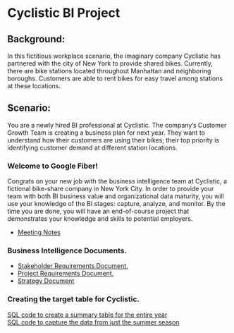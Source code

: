 # Cyclistic BI Project

## Background: 

In this fictitious workplace scenario, the imaginary company Cyclistic has partnered with the city of New York to provide shared bikes. Currently, there are bike stations located throughout Manhattan and neighboring boroughs. Customers are able to rent bikes for easy travel among stations at these locations.

## Scenario:

You are a newly hired BI professional at Cyclistic. The company’s Customer Growth Team is creating a business plan for next year. They want to understand how their customers are using their bikes; their top priority is identifying customer demand at different station locations.

### Welcome to Google Fiber! 
Congrats on your new job with the business intelligence team at Cyclistic, a fictional bike-share company in New York City. In order to provide your team with both BI business value and organizational data maturity, you will use your knowledge of the BI stages: capture, analyze, and monitor. By the time you are done, you will have an end-of-course project that demonstrates your knowledge and skills to potential employers.

- [Meeting Notes](https://github.com/Roccodrilosky/Cyclistic-BI/blob/main/Meeting%20Notes.md)

### Business Intelligence Documents.

- [Stakeholder Requirements Document.](https://github.com/Roccodrilosky/Cyclistic-BI/blob/main/Cyclistic%20-%20Stakeholder%20Requirements%20Document.pdf)
- [Project Requirements Document.](https://github.com/Roccodrilosky/Cyclistic-BI/blob/main/Cyclistic%20-%20Project%20Requirements%20Document.pdf)
- [Strategy Document](https://github.com/Roccodrilosky/Cyclistic-BI/blob/main/Cyclistic%20-%20Strategy%20Document.pdf)

### Creating the target table for Cyclistic.

[SQL code to create a summary table for the entire year]()  
[SQL code to capture the data from just the summer season]()
